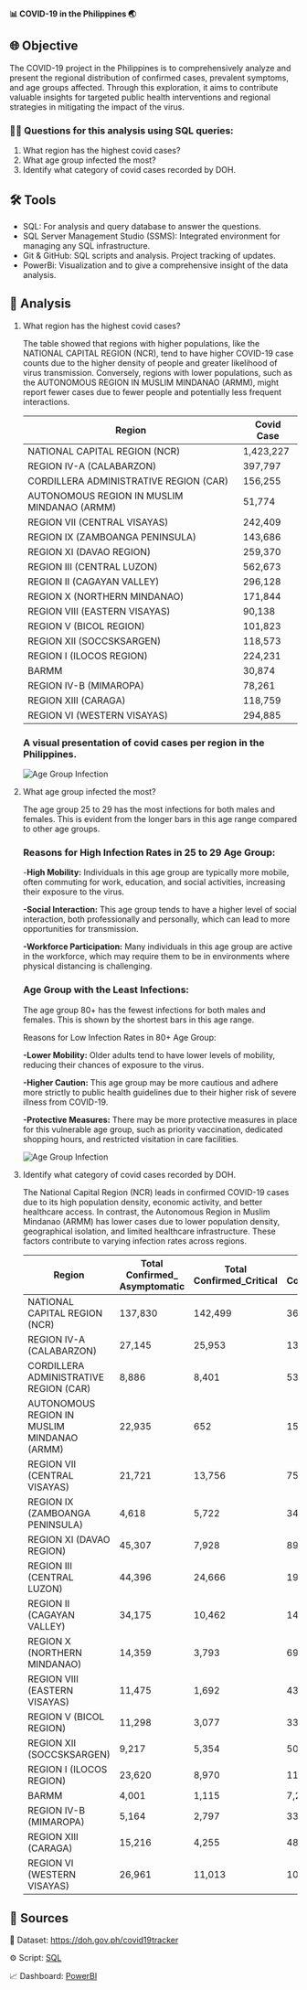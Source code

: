 **📊 COVID-19 in the Philippines 🌏**

## 🌐 Objective
The COVID-19 project in the Philippines is to comprehensively analyze and present the regional distribution of confirmed cases, prevalent symptoms, and age groups affected. Through this exploration, it aims to contribute valuable insights for targeted public health interventions and regional strategies in mitigating the impact of the virus.

### 🤔💭 Questions for this analysis using SQL queries:

1. What region has the highest covid cases?
2. What age group infected the most?
3. Identify what category of covid cases recorded by DOH.

## 🛠️ Tools
- SQL: For analysis and query database to answer the questions.
 - SQL Server Management Studio (SSMS): Integrated environment for managing any SQL infrastructure.
 - Git & GitHub: SQL scripts and analysis. Project tracking of updates.
 - PowerBi: Visualization and to give a comprehensive insight of the data analysis.


 ## 🔎 Analysis

 1. What region has the highest covid cases? 
 
    The table showed that regions with higher populations, like the NATIONAL CAPITAL REGION (NCR), tend to have higher COVID-19 case counts due to the higher density of people and greater likelihood of virus transmission. Conversely, regions with lower populations, such as the AUTONOMOUS REGION IN MUSLIM MINDANAO (ARMM), might report fewer cases due to fewer people and potentially less frequent interactions.


    | Region                                              | Covid Case  |
    |-----------------------------------------------------|-------------|
    | NATIONAL CAPITAL REGION (NCR)                       | 1,423,227   |
    | REGION IV-A (CALABARZON)                            | 397,797     |
    | CORDILLERA ADMINISTRATIVE REGION (CAR)              | 156,255     |
    | AUTONOMOUS REGION IN MUSLIM MINDANAO (ARMM)         | 51,774      |
    | REGION VII (CENTRAL VISAYAS)                        | 242,409     |
    | REGION IX (ZAMBOANGA PENINSULA)                     | 143,686     |
    | REGION XI (DAVAO REGION)                            | 259,370     |
    | REGION III (CENTRAL LUZON)                          | 562,673     |
    | REGION II (CAGAYAN VALLEY)                          | 296,128     |
    | REGION X (NORTHERN MINDANAO)                        | 171,844     |
    | REGION VIII (EASTERN VISAYAS)                       | 90,138      |
    | REGION V (BICOL REGION)                             | 101,823     |
    | REGION XII (SOCCSKSARGEN)                           | 118,573     |
    | REGION I (ILOCOS REGION)                            | 224,231     |
    | BARMM                                               | 30,874      |
    | REGION IV-B (MIMAROPA)                              | 78,261      |
    | REGION XIII (CARAGA)                                | 118,759     |
    | REGION VI (WESTERN VISAYAS)                         | 294,885     |



    ### A visual presentation of covid cases per region in the Philippines. 

    ![Age Group Infection](<assets/Heat_Map_Covid.png>)


2. What age group infected the most?

    The age group 25 to 29 has the most infections for both males and females. This is evident from the longer bars in this age range compared to other age groups.
    
    ### Reasons for High Infection Rates in 25 to 29 Age Group:

    -**High Mobility:** Individuals in this age group are typically more mobile, often commuting for work, education, and social activities, increasing their exposure to the virus.
    
    **-Social Interaction:** This age group tends to have a higher level of social interaction, both professionally and personally, which can lead to more opportunities for transmission.

    **-Workforce Participation:** Many individuals in this age group are active in the workforce, which may require them to be in environments where physical distancing is challenging.

    ### Age Group with the Least Infections:

    The age group 80+ has the fewest infections for both males and females. This is shown by the shortest bars in this age range.

    Reasons for Low Infection Rates in 80+ Age Group:

    **-Lower Mobility:** Older adults tend to have lower levels of mobility, reducing their chances of exposure to the virus.

    **-Higher Caution:** This age group may be more cautious and adhere more strictly to public health guidelines due to their higher risk of severe illness from COVID-19.

    **-Protective Measures:** There may be more protective measures in place for this vulnerable age group, such as priority vaccination, dedicated shopping hours, and restricted visitation in care facilities. 

    ![Age Group Infection](<assets/Age_Group_Infection.png>)

3. Identify what category of covid cases recorded by DOH.


    The National Capital Region (NCR) leads in confirmed COVID-19 cases due to its high population density, economic activity, and better healthcare access. In contrast, the Autonomous Region in Muslim Mindanao (ARMM) has lower cases due to lower population density, geographical isolation, and limited healthcare infrastructure. These factors contribute to varying infection rates across regions.

    | Region                                            | Total Confirmed_ Asymptomatic | Total Confirmed_Critical | Total Confirmed_Mild | Total Confirmed_Moderate | Total Confirmed_Severe |
    |---------------------------------------------------|-------------------------------|--------------------------|----------------------|--------------------------|------------------------|
    | NATIONAL CAPITAL REGION (NCR)                     | 137,830                       | 142,499                  | 368,210              | 493,358                  | 281,330                |
    | REGION IV-A (CALABARZON)                          | 27,145                        | 25,953                   | 130,566              | 148,342                  | 65,791                 |
    | CORDILLERA ADMINISTRATIVE REGION (CAR)            | 8,886                         | 8,401                    | 53,022               | 43,221                   | 42,725                 |
    | AUTONOMOUS REGION IN MUSLIM MINDANAO (ARMM)       | 22,935                        | 652                      | 15,729               | 10,213                   | 2,245                  |
    | REGION VII (CENTRAL VISAYAS)                      | 21,721                        | 13,756                   | 75,046               | 89,077                   | 42,809                 |
    | REGION IX (ZAMBOANGA PENINSULA)                   | 4,618                         | 5,722                    | 34,804               | 66,424                   | 32,118                 |
    | REGION XI (DAVAO REGION)                          | 45,307                        | 7,928                    | 89,779               | 72,582                   | 43,774                 |
    | REGION III (CENTRAL LUZON)                        | 44,396                        | 24,666                   | 195,939              | 217,508                  | 80,164                 |
    | REGION II (CAGAYAN VALLEY)                        | 34,175                        | 10,462                   | 141,065              | 81,568                   | 28,858                 |
    | REGION X (NORTHERN MINDANAO)                      | 14,359                        | 3,793                    | 69,090               | 55,664                   | 28,938                 |
    | REGION VIII (EASTERN VISAYAS)                     | 11,475                        | 1,692                    | 43,383               | 27,312                   | 6,276                  |
    | REGION V (BICOL REGION)                           | 11,298                        | 3,077                    | 33,020               | 36,111                   | 18,317                 |
    | REGION XII (SOCCSKSARGEN)                         | 9,217                         | 5,354                    | 50,545               | 42,691                   | 10,766                 |
    | REGION I (ILOCOS REGION)                          | 23,620                        | 8,970                    | 110,361              | 54,959                   | 26,321                 |
    | BARMM                                             | 4,001                         | 1,115                    | 7,231                | 10,562                   | 7,965                  |
    | REGION IV-B (MIMAROPA)                            | 5,164                         | 2,797                    | 33,618               | 24,030                   | 12,652                 |
    | REGION XIII (CARAGA)                              | 15,216                        | 4,255                    | 48,767               | 40,727                   | 9,794                  |
    | REGION VI (WESTERN VISAYAS)                       | 26,961                        | 11,013                   | 102,152              | 110,743                  | 44,016                 |





 ##  🔗 Sources
📖 Dataset: https://doh.gov.ph/covid19tracker

⚙️ Script: [SQL](https://github.com/Aldosee/Data-Analyst-Portfolio/blob/main/Covid_19_Philippines/SSMS_PhCovid(11.03.24).sql)

📈 Dashboard: [PowerBI](https://github.com/Aldosee/Data-Analyst-Portfolio/blob/main/Covid19/PhCovid(Dashboard_PowerBI).pdf)
